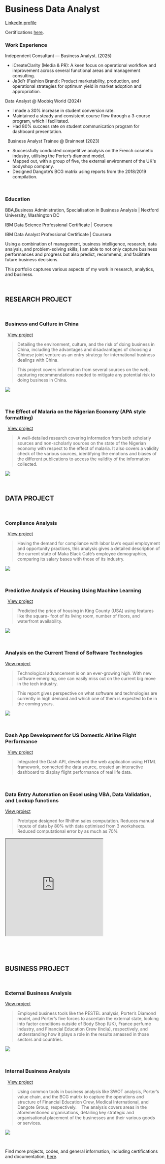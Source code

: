 # Business Data Analyst

<a href="https://www.linkedin.com/in/ikenna-m-d-nwankwo-3a2390258">LinkedIn profile</a>


Certifications <a href="https://github.com/Nmartin169/Nportfolio/tree/main/CERTIFICATIONS">here</a>.
 
### Work Experience

Independent Consultant — Business Analyst.  (2025)

* iCreateClarity (Media & PR): A keen focus on operational workflow and improvement across several functional areas and management consulting.
* Ja3d’r (Fashion Brand): Product marketability, production, and operational strategies for optimum yield in market adoption and appropriation.
 
Data Analyst @ Moobiq World (2024)
 
* I made a 30% increase in student conversion rate.
* Maintained a steady and consistent course flow through a 3-course program, which I facilitated.
* Had 80% success rate on student communication program for dashboard presentation.

 
 
Business Analyst Trainee @ Brainnest (2023)

- Successfully conducted competitive analysis on the French cosmetic industry, utilising the Porter’s diamond model. 
- Mapped out, with a group of five, the external environment of the UK's bodyshop company.
- Designed Dangote’s BCG matrix using reports from the 2018/2019 compilation.

 
 
### Education

BBA,Business Administration, Specialisation in Business Analysis | Nextford University, Washington DC

IBM Data Science Professional Certificate | Coursera

IBM Data Analyst Professional Certificate | Coursera 







Using a combination of management, business intelligence, research, data analysis, and problem-solving skills, I am able to not only capture business performances and progress but also predict, recommend, and facilitate future business decisions.



This portfolio captures various aspects of my work in research, analytics, and business.

 
 
## RESEARCH PROJECT
 
### Business and Culture in China
 
<a href="https://nexfordu-my.sharepoint.com/:w:/g/personal/inwankwo_learner_nexford_org/ET2qLTVabBNEuGAfnNA2p38B4gvkgD0HiqUwpaqgQ5RHvw?e=UjvjTB">View project</a>

>Detailing the environment, culture, and the risk of doing business in China, including the advantages and disadvantages of choosing a Chinese joint venture as an entry strategy for international business dealings with China.

>This project covers information from several sources on the web, capturing recommendations needed to mitigate any potential risk to doing business in China.


<img src="https://raw.githubusercontent.com/Nmartin169/webportfolio/refs/heads/main/assets/china_research.JPG">



 
### The Effect of Malaria on the Nigerian Economy (APA style formatting)
 
<a href="https://nexfordu-my.sharepoint.com/:w:/g/personal/inwankwo_learner_nexford_org/ET5FTUGRy_tCoKJ82nPZE_4BV2jNR_Ymyj9Gk0zRWjheUQ?e=FOGmCc">View project</a>

>A well-detailed research covering information from both scholarly sources and non-scholarly sources on the state of the Nigerian economy with respect to the effect of malaria. It also covers a validity check of the various sources, identifying the emotions and biases of the different publications to access the validity of the information collected.


<img src="https://raw.githubusercontent.com/Nmartin169/webportfolio/refs/heads/main/assets/malaria_ng.JPG">

 
 
## DATA PROJECT
 

### Compliance Analysis 
 
<a href="https://nexfordu-my.sharepoint.com/:p:/g/personal/inwankwo_learner_nexford_org/EWreXSzBGYVPl2Rl4UmAkRABvbE1gcUSybmLEdkSBn1YKw?e=KjYyU5">View project</a>

> Having the demand for compliance with labor law’s equal employment and opportunity practices, this analysis gives a detailed description of the current state of Maka Black Café’s employee demographics, comparing its salary bases with those of its industry.

<img src="https://raw.githubusercontent.com/Nmartin169/webportfolio/refs/heads/main/assets/img_compliance.PNG">



 
### Predictive Analysis of Housing Using Machine Learning
 
<a href="https://github.com/Nmartin169/Nportfolio/blob/main/DATA%20MINING/PREDICTIVE_ANALYSIS_ON_HOUSING_USING_MACHINE_LEARNING.ipynb">View project</a>

>Predicted the price of housing in King County (USA) using features like the square- foot of its living room, number of floors, and
waterfront availability.

<img src="https://raw.githubusercontent.com/Nmartin169/webportfolio/refs/heads/main/assets/housing_prediction.JPG">



 
### Analysis on the Current Trend of Software Technologies

<a href="https://nexfordu-my.sharepoint.com/:p:/g/personal/inwankwo_learner_nexford_org/EScWhrjqWnlOpl3YCyKs4HIBtM6uRsccD_xybxzqXLv-rQ">View project</a>

>Technological advancement is on an ever-growing high. With new software emerging, one can easily miss out on the current big move in the tech industry.

>This report gives perspective on what software and technologies are currently in high demand and which one of them is expected to be in the coming years.

<img src="https://raw.githubusercontent.com/Nmartin169/webportfolio/refs/heads/main/assets/technologies_trend.JPG">



 
### Dash App Development for US Domestic Airline Flight Performance
 
<a href="https://github.com/Nmartin169/Nportfolio/tree/main/Dash%20App%20Development%20for%20US%20Domestic%20Airline%20Flight%20Performance">View project</a>

>Integrated the Dash API, developed the web application using HTML framework, connected the data source, created an interactive dashboard to display flight performance of real life data.



 
### Data Entry Automation on Excel using VBA, Data Validation, and Lookup functions

 
<a href="Link">View project</a>

>Prototype designed for Rhithm sales computation.
>Reduces manual impute of data by 80% with data optimised from 3 worksheets.
>Reduced computational error by as much as 70%


<iframe width="315" height="315"
src="https://www.youtube.com/embed/3ymDPUlxM1s?si=8DcCIA0oiU6Dfl9y">
</iframe>


 


 
 
## BUSINESS PROJECT
 
### External Business Analysis

<a href="https://nexfordu-my.sharepoint.com/:p:/g/personal/inwankwo_learner_nexford_org/EcL3k_nGPb5FuuKMbKXiBZsBnCAEagwxnOO5J6_wxHQBAw">View project</a>

>Employed business tools like the PESTEL analysis, Porter’s Diamond model, and Porter’s five forces to ascertain the external state, looking into factor conditions outside of Body Shop (UK), France perfume industry, and Financial Education Crew (India), respectively, and understanding how it plays a role in the results amassed in those sectors and countries.
 

<img src="https://raw.githubusercontent.com/Nmartin169/webportfolio/refs/heads/main/assets/img_external.JPG">


 
### Internal Business Analysis
 
<a href="https://nexfordu-my.sharepoint.com/:p:/g/personal/inwankwo_learner_nexford_org/ETfAfV3QTOlDl9ykiCd3N18BtpNhVjUsOiyR49W8ZeuRXQ?e=qkGxD2">View project</a>

>Using common tools in business analysis like SWOT analysis, Porter’s value chain, and the BCG matrix to capture the operations and structure of Financial Education Crew, Medical International, and Dangote Group, respectively. 
 
>The analysis covers areas in the aforementioned organisations, detailing key strategic and organisational placement of the businesses and their various goods or services.


<img src="https://raw.githubusercontent.com/Nmartin169/webportfolio/refs/heads/main/assets/Img_internal.JPG">



 

Find more projects, codes, and general information, including certifications and documentation, <a href="https://github.com/Nmartin169/Nportfolio">here</a>.
